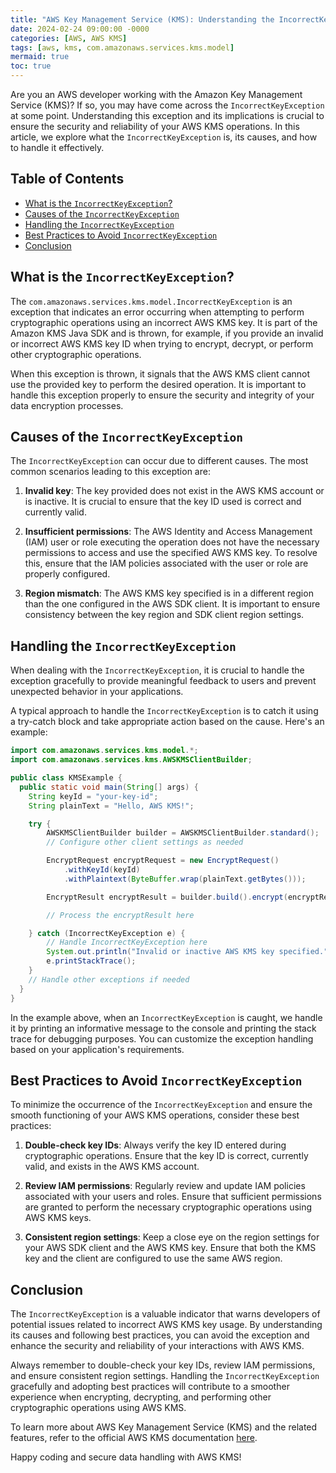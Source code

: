 ```yaml
---
title: "AWS Key Management Service (KMS): Understanding the IncorrectKeyException"
date: 2024-02-24 09:00:00 -0000
categories: [AWS, AWS KMS]
tags: [aws, kms, com.amazonaws.services.kms.model]
mermaid: true
toc: true
---
```



Are you an AWS developer working with the Amazon Key Management Service (KMS)? If so, you may have come across the `IncorrectKeyException` at some point. Understanding this exception and its implications is crucial to ensure the security and reliability of your AWS KMS operations. In this article, we explore what the `IncorrectKeyException` is, its causes, and how to handle it effectively.

## Table of Contents

- [What is the `IncorrectKeyException`?](#what-is-the-incorrectkeyexception)
- [Causes of the `IncorrectKeyException`](#causes-of-the-incorrectkeyexception)
- [Handling the `IncorrectKeyException`](#handling-the-incorrectkeyexception)
- [Best Practices to Avoid `IncorrectKeyException`](#best-practices-to-avoid-incorrectkeyexception)
- [Conclusion](#conclusion)

## What is the `IncorrectKeyException`?

The `com.amazonaws.services.kms.model.IncorrectKeyException` is an exception that indicates an error occurring when attempting to perform cryptographic operations using an incorrect AWS KMS key. It is part of the Amazon KMS Java SDK and is thrown, for example, if you provide an invalid or incorrect AWS KMS key ID when trying to encrypt, decrypt, or perform other cryptographic operations.

When this exception is thrown, it signals that the AWS KMS client cannot use the provided key to perform the desired operation. It is important to handle this exception properly to ensure the security and integrity of your data encryption processes.

## Causes of the `IncorrectKeyException`

The `IncorrectKeyException` can occur due to different causes. The most common scenarios leading to this exception are:

1. **Invalid key**: The key provided does not exist in the AWS KMS account or is inactive. It is crucial to ensure that the key ID used is correct and currently valid.
    
2. **Insufficient permissions**: The AWS Identity and Access Management (IAM) user or role executing the operation does not have the necessary permissions to access and use the specified AWS KMS key. To resolve this, ensure that the IAM policies associated with the user or role are properly configured.
   
3. **Region mismatch**: The AWS KMS key specified is in a different region than the one configured in the AWS SDK client. It is important to ensure consistency between the key region and SDK client region settings.

## Handling the `IncorrectKeyException`

When dealing with the `IncorrectKeyException`, it is crucial to handle the exception gracefully to provide meaningful feedback to users and prevent unexpected behavior in your applications.

A typical approach to handle the `IncorrectKeyException` is to catch it using a try-catch block and take appropriate action based on the cause. Here's an example:

```java
import com.amazonaws.services.kms.model.*;
import com.amazonaws.services.kms.AWSKMSClientBuilder;

public class KMSExample {
  public static void main(String[] args) {
    String keyId = "your-key-id";
    String plainText = "Hello, AWS KMS!";

    try {
        AWSKMSClientBuilder builder = AWSKMSClientBuilder.standard();
        // Configure other client settings as needed

        EncryptRequest encryptRequest = new EncryptRequest()
            .withKeyId(keyId)
            .withPlaintext(ByteBuffer.wrap(plainText.getBytes()));

        EncryptResult encryptResult = builder.build().encrypt(encryptRequest);

        // Process the encryptResult here

    } catch (IncorrectKeyException e) {
        // Handle IncorrectKeyException here
        System.out.println("Invalid or inactive AWS KMS key specified.");
        e.printStackTrace();
    } 
    // Handle other exceptions if needed
  }
}
```

In the example above, when an `IncorrectKeyException` is caught, we handle it by printing an informative message to the console and printing the stack trace for debugging purposes. You can customize the exception handling based on your application's requirements.

## Best Practices to Avoid `IncorrectKeyException`

To minimize the occurrence of the `IncorrectKeyException` and ensure the smooth functioning of your AWS KMS operations, consider these best practices:

1. **Double-check key IDs**: Always verify the key ID entered during cryptographic operations. Ensure that the key ID is correct, currently valid, and exists in the AWS KMS account.

2. **Review IAM permissions**: Regularly review and update IAM policies associated with your users and roles. Ensure that sufficient permissions are granted to perform the necessary cryptographic operations using AWS KMS keys.

3. **Consistent region settings**: Keep a close eye on the region settings for your AWS SDK client and the AWS KMS key. Ensure that both the KMS key and the client are configured to use the same AWS region.

## Conclusion

The `IncorrectKeyException` is a valuable indicator that warns developers of potential issues related to incorrect AWS KMS key usage. By understanding its causes and following best practices, you can avoid the exception and enhance the security and reliability of your interactions with AWS KMS.

Always remember to double-check your key IDs, review IAM permissions, and ensure consistent region settings. Handling the `IncorrectKeyException` gracefully and adopting best practices will contribute to a smoother experience when encrypting, decrypting, and performing other cryptographic operations using AWS KMS.

To learn more about AWS Key Management Service (KMS) and the related features, refer to the official AWS KMS documentation [here](https://docs.aws.amazon.com/kms/latest/developerguide/).

Happy coding and secure data handling with AWS KMS!
